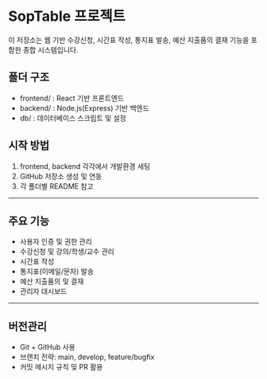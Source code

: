 # SopTable 프로젝트

이 저장소는 웹 기반 수강신청, 시간표 작성, 통지표 발송, 예산 지출품의 결재 기능을 포함한 종합 시스템입니다.

## 폴더 구조
- frontend/ : React 기반 프론트엔드
- backend/ : Node.js(Express) 기반 백엔드
- db/ : 데이터베이스 스크립트 및 설정

## 시작 방법
1. frontend, backend 각각에서 개발환경 세팅
2. GitHub 저장소 생성 및 연동
3. 각 폴더별 README 참고

---

## 주요 기능
- 사용자 인증 및 권한 관리
- 수강신청 및 강의/학생/교수 관리
- 시간표 작성
- 통지표(이메일/문자) 발송
- 예산 지출품의 및 결재
- 관리자 대시보드

---

## 버전관리
- Git + GitHub 사용
- 브랜치 전략: main, develop, feature/bugfix
- 커밋 메시지 규칙 및 PR 활용
